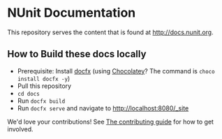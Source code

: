 # NUnit Documentation

This repository serves the content that is found at <http://docs.nunit.org>.

## How to Build these docs locally

* Prerequisite: Install [docfx](https://dotnet.github.io/docfx/) (using [Chocolatey](https://chocolatey.org/)? The command is `choco install docfx -y`)
* Pull this repository
* `cd docs`
* Run `docfx build`
* Run `docfx serve` and navigate to <http://localhost:8080/_site>

We'd love your contributions! See [The contributing guide](CONTRIBUTING.md) for how to get involved.

